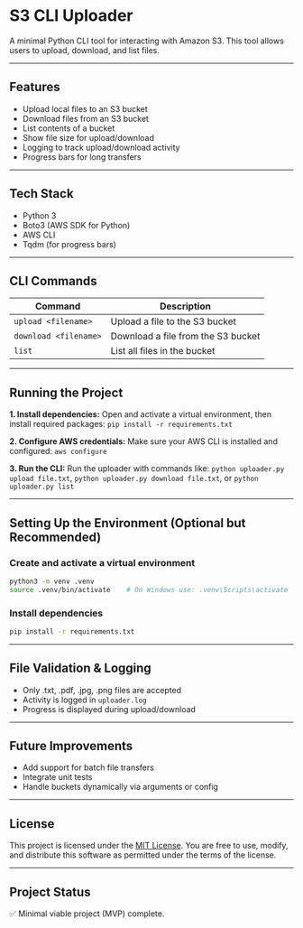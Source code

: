 # S3 CLI Uploader

A minimal Python CLI tool for interacting with Amazon S3. This tool allows users to upload, download, and list files.

---

## Features

* Upload local files to an S3 bucket
* Download files from an S3 bucket
* List contents of a bucket
* Show file size for upload/download
* Logging to track upload/download activity
* Progress bars for long transfers

---

## Tech Stack

* Python 3
* Boto3 (AWS SDK for Python)
* AWS CLI
* Tqdm (for progress bars)

---

## CLI Commands

| Command                        | Description                           |
|-------------------------------|----------------------------------------|
| `upload <filename>`           | Upload a file to the S3 bucket         |
| `download <filename>`         | Download a file from the S3 bucket     |
| `list`                        | List all files in the bucket           |

---

## Running the Project

**1. Install dependencies:** Open and activate a virtual environment, then install required packages: `pip install -r requirements.txt`

**2. Configure AWS credentials:** Make sure your AWS CLI is installed and configured: `aws configure`

**3. Run the CLI:** Run the uploader with commands like: `python uploader.py upload file.txt`, `python uploader.py download file.txt`, or `python uploader.py list`

---

## Setting Up the Environment (Optional but Recommended)

### Create and activate a virtual environment

```bash
python3 -m venv .venv
source .venv/bin/activate    # On Windows use: .venv\Scripts\activate
```

### Install dependencies

```bash
pip install -r requirements.txt
```

---

## File Validation & Logging

* Only .txt, .pdf, .jpg, .png files are accepted
* Activity is logged in `uploader.log`
* Progress is displayed during upload/download

---

## Future Improvements

* Add support for batch file transfers
* Integrate unit tests
* Handle buckets dynamically via arguments or config

---

## License

This project is licensed under the [MIT License](LICENSE). You are free to use, modify, and distribute this software as permitted under the terms of the license.

---

## Project Status

✅ Minimal viable project (MVP) complete.
